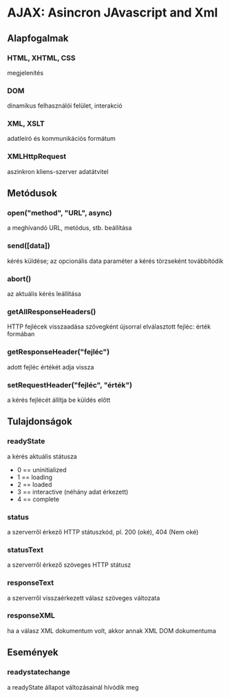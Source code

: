 <h1>AJAX: Asincron JAvascript and Xml</h1>

<h2>Alapfogalmak</h2>
<h3>HTML, XHTML, CSS</h3>
    megjelenítés
<h3>DOM</h3>
    dinamikus felhasználói felület, interakció
<h3>XML, XSLT</h3>
    adatleíró és kommunikációs formátum
<h3>XMLHttpRequest</h3>
    aszinkron kliens-szerver adatátvitel

<h2>Metódusok</h2>
    <h3>open("method", "URL", async)</h3>
        a meghívandó URL, metódus, stb. beállítása
    <h3>send([data])</h3>
        kérés küldése; az opcionális data paraméter a kérés törzseként továbbítódik
    <h3>abort()</h3>
        az aktuális kérés leállítása
    <h3>getAllResponseHeaders()</h3>
        HTTP fejlécek visszaadása szövegként újsorral elválasztott fejléc: érték formában
    <h3>getResponseHeader("fejléc")</h3>
        adott fejléc értékét adja vissza
    <h3>setRequestHeader("fejléc", "érték")</h3>
        a kérés fejlécét állítja be küldés előtt

<h2>Tulajdonságok</h2>
    <h3>readyState</h3>
        a kérés aktuális státusza
        <ul>
            <li>0 == uninitialized</li>
            <li>1 == loading</li>
            <li>2 == loaded</li>
            <li>3 == interactive (néhány adat érkezett)</li>
            <li>4 == complete</li>
        </ul>
    <h3>status</h3>
        a szerverről érkező HTTP státuszkód, pl. 200 (oké), 404 (Nem oké)
    <h3>statusText</h3>
        a szerverről érkező szöveges HTTP státusz
    <h3>responseText</h3>
        a szerverről visszaérkezett válasz szöveges változata
    <h3>responseXML</h3>
        ha a válasz XML dokumentum volt, akkor annak XML DOM dokumentuma

<h2>Események</h2>
    <h3>readystatechange</h3>
        a readyState állapot változásainál hívódik meg

